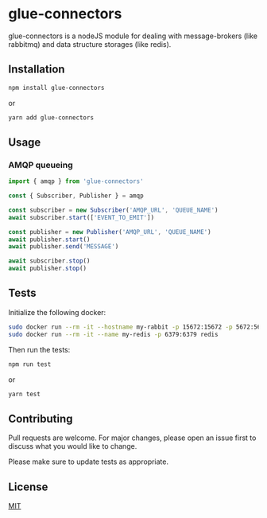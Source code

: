 # glue-connectors

glue-connectors is a nodeJS module for dealing with message-brokers (like rabbitmq) and data structure storages (like redis).

## Installation

```bash
npm install glue-connectors
```
or
```bash
yarn add glue-connectors
```

## Usage

### AMQP queueing
```js
import { amqp } from 'glue-connectors'

const { Subscriber, Publisher } = amqp

const subscriber = new Subscriber('AMQP_URL', 'QUEUE_NAME')
await subscriber.start(['EVENT_TO_EMIT'])

const publisher = new Publisher('AMQP_URL', 'QUEUE_NAME')
await publisher.start()
await publisher.send('MESSAGE')

await subscriber.stop()
await publisher.stop()

```

## Tests
Initialize the following docker:
```bash
sudo docker run --rm -it --hostname my-rabbit -p 15672:15672 -p 5672:5672 rabbitmq:3-management
sudo docker run --rm -it --name my-redis -p 6379:6379 redis
```
Then run the tests:
```bash
npm run test
```
or
```bash
yarn test
```

## Contributing
Pull requests are welcome. For major changes, please open an issue first to discuss what you would like to change.

Please make sure to update tests as appropriate.

## License
[MIT](https://choosealicense.com/licenses/mit/)